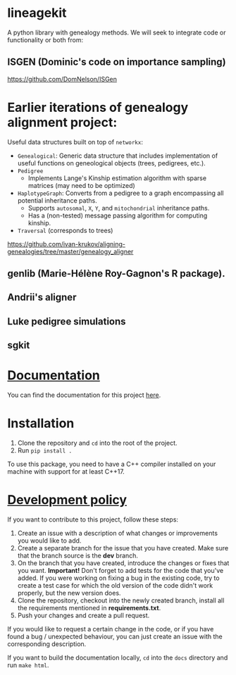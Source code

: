 # lineagekit
A python library with genealogy methods. We will seek to integrate code or functionality or both from:

## ISGEN (Dominic's code on importance sampling)
https://github.com/DomNelson/ISGen

# Earlier iterations of genealogy alignment project:

Useful data structures built on top of `networkx`:
- `Genealogical`: Generic data structure that includes implementation of useful functions on geneological objects (trees, pedigrees, etc.).
- `Pedigree`
    - Implements Lange's Kinship estimation algorithm with sparse matrices (may need to be optimized)
- `HaplotypeGraph`: Converts from a pedigree to a graph encompassing all potential inheritance paths.
    - Supports `autosomal`, `X`, `Y`, and `mitochondrial` inheritance paths.
    - Has a (non-tested) message passing algorithm for computing kinship.
- `Traversal` (corresponds to trees)

https://github.com/ivan-krukov/aligning-genealogies/tree/master/genealogy_aligner

## genlib (Marie-Hélène Roy-Gagnon's R package). 

## Andrii's aligner

## Luke pedigree simulations

## sgkit

# [Documentation](#documentaion)
You can find the documentation for this project [here](https://lineagekit.github.io/lineagekit/).

# Installation

1. Clone the repository and `cd` into the root of the project.
2. Run `pip install .`

To use this package, you need to have a C++ compiler installed on your machine with support for at least C++17.
# [Development policy](#development-policy)

If you want to contribute to this project, follow these steps:

1. Create an issue with a description of what changes or improvements you would like to add.
2. Create a separate branch for the issue that you have created. Make sure that the branch source is the **dev** branch.
3. On the branch that you have created, introduce the changes or fixes that you want. 
**Important!** Don't forget to add tests for the code that you've added. If you were working on fixing a bug in the
existing code, try to create a test case for which the old version of the code didn't work properly, but the new version does.
4. Clone the repository, checkout into the newly created branch, install all the requirements mentioned in
**requirements.txt**.
5. Push your changes and create a pull request.

If you would like to request a certain change in the code, or if you have found a bug / unexpected behaviour,
you can just create an issue with the corresponding description. 

If you want to build the documentation locally, `cd` into the `docs` directory and run `make html`.


